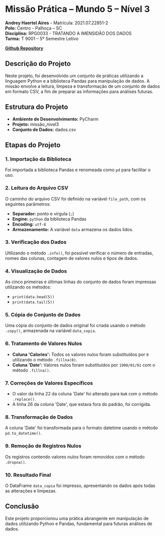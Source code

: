 # Missão Prática – Mundo 5 – Nível 3
**Andrey Haertel Aires** - Matrícula: 2021.07.22851-2  
**Polo:** Centro - Palhoça – SC  
**Disciplina:** RPG0033 - TRATANDO A IMENSIDÃO DOS DADOS  
**Turma:** T 9001 – 5º Semestre Letivo  

[**Github Repository**](https://github.com/AndreyHaires/MissaoPraticaMundo5_N3)

## Descrição do Projeto
Neste projeto, foi desenvolvido um conjunto de práticas utilizando a linguagem Python e a biblioteca Pandas para manipulação de dados. A missão envolve a leitura, limpeza e transformação de um conjunto de dados em formato CSV, a fim de preparar as informações para análises futuras.

## Estrutura do Projeto
- **Ambiente de Desenvolvimento:** PyCharm
- **Projeto:** missão_nivel3
- **Conjunto de Dados:** dados.csv

## Etapas do Projeto

### 1. Importação da Biblioteca
Foi importada a biblioteca Pandas e renomeada como `pd` para facilitar o uso.

### 2. Leitura do Arquivo CSV
O caminho do arquivo CSV foi definido na variável `file_path`, com os seguintes parâmetros:
- **Separador:** ponto e vírgula (`;`)
- **Engine:** `python` da biblioteca Pandas
- **Encoding:** `utf-8`
- **Armazenamento:** A variável `data` armazena os dados lidos.

### 3. Verificação dos Dados
Utilizando o método `.info()`, foi possível verificar o número de entradas, nomes das colunas, contagem de valores nulos e tipos de dados.

### 4. Visualização de Dados
As cinco primeiras e últimas linhas do conjunto de dados foram impressas utilizando os métodos:
- `print(data.head(5))`
- `print(data.tail(5))`

### 5. Cópia do Conjunto de Dados
Uma cópia do conjunto de dados original foi criada usando o método `.copy()`, armazenada na variável `data_copia`.

### 6. Tratamento de Valores Nulos
- **Coluna 'Calories':** Todos os valores nulos foram substituídos por `0` utilizando o método `.fillna(0)`.
- **Coluna 'Date':** Valores nulos foram substituídos por `1900/01/01` com o método `.fillna()`.

### 7. Correções de Valores Específicos
- O valor da linha 22 da coluna 'Date' foi alterado para `NaN` com o método `.replace()`.
- A linha 26 da coluna 'Date', que estava fora do padrão, foi corrigida.

### 8. Transformação de Dados
A coluna 'Date' foi transformada para o formato datetime usando o método `pd.to_datetime()`.

### 9. Remoção de Registros Nulos
Os registros contendo valores nulos foram removidos com o método `.dropna()`.

### 10. Resultado Final
O DataFrame `data_copia` foi impresso, apresentando os dados após todas as alterações e limpezas.

## Conclusão
Este projeto proporcionou uma prática abrangente em manipulação de dados utilizando Python e Pandas, fundamental para futuras análises de dados.
